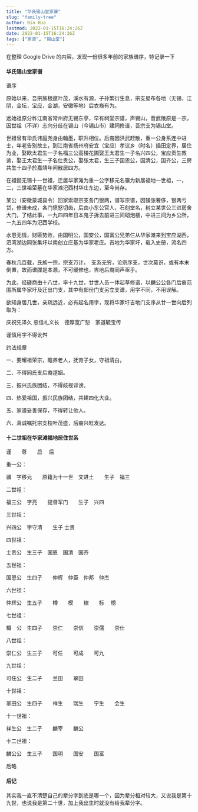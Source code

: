 ```yaml
---
title: "华氏锡山堂家谱"
slug: "family-tree"
author: Bin Hua
lastmod: 2022-01-15T16:24:26Z
date: 2022-01-15T16:24:26Z
tags: ["家谱", "锡山堂"]
---
```


在整理 Google Drive 的内容，发现一份很多年前的家族谱序，特记录一下


#### 华氏锡山堂家谱

谱序　

原始以来，吾宗族根邃叶茂，溪水有源，子孙繁衍生息，宗支星布各地（无锡，江阴，金坛，宝应，金湖，安徽等地）后衣裔有为。

远始祖原分祚江南省常州府无锡东亭，早有祠堂宗谱，声锡山，音武陵原是一宗，因世祖（不详）志向分歧在锡山（今锡山市）建祠修谱，吾宗支为锡山堂。

世祖曾有华氏讳庭尧身由翰墨，职升相位。后裔因洪武赶散，重一公身系连中进士，年老告别故土，到江南省扬州府安宜（宝应）孝议乡（时名）插田定界，居住为业，娶欧太君生一子名福三公高楼花圃娶王太君生一子名兴四公，宝应贡生教谕，娶王太君生一子名仕贵公，娶张太君，生三子国恩公，国清公，国齐公，三房共生十四子於嘉靖年间散居四方。

在祖懿无锡十一世祖，迁居华家滩为重一公字移元名骥为新居福地一世祖，一，二，三世祖茔墓在华家滩汜西村华庄东边，至今尚存。

某公（安徽蒙城县令）回家索取宗支各门银两，谱写宗谱，因铺张奢侈，银两亏贷，修谱未成，各门愤怒切齿，后由小东公官人，石刻堂名，树立某世公三进房舍大门，了结此事，一九四四年日本鬼子拆去前进三间砌炮楼，中进三间为乡公所，一九五四年为汜西学校。

水患无情，财匮势败，由国明公，国安公，国富公兄弟仨从华家滩来到宝应湖西，泗湾湖边同张集圩以南创立庄基为华家老庄。吉地为华家圩，载入史册，流名四方。

春秋几百载，氏族一宗，宗支万计，　支系无穷，论宗序支，世次莫识，或有本末倒置，故而谱牒是本源，不可缓修也，吉地后裔同声亟乎。

为此，经磋商由十八世，率十九世，廿世人员一体起草修谱，以麟公公各门后裔范围所属华家圩及迁出门支，其中有部份门支另立支谱，用字不同，不用误解。

欲知身居几世，亲疏远近，必有起名用字，现将华家圩吉地门支序从廿一世向后列取为：

庆祝先泽久 忠信礼义长　德厚宽广恕　家道毓宝传

谨慎用字不得讹舛

约法规章

一、要耀祖荣宗，瞻养老人，抚育子女，守祖清白。

二、不得同氏支后裔逑姻。

三、振兴氏族团结，不得歧视诽谤。

四、热爱祖国，振兴民族团结，共建四化大业。

五、家谱妥善保存，不得转让他人。

六、真诚嘱托宗支枝叶茂盛，后裔兴旺发达。

#### 十二世祖在华家滩福地居住世系

谨　　尊　　启　  后 

重一公：

骥　字移元　　原籍为十一世　文进土　　生子　福三

二世袓：

福三公　字亮　　提督军门　　生子　兴四

三世祖：

兴四公　字守清　　生子  士贵　

四世祖：

士贵公　生三子　国恩　国清　国齐

五世祖：

国恩公　生四子　　仲辉　仲臣　仲邦　仲杰

六世祖：

仲辉公　生五子　　樽　　模　　棣　　标　 榜

七世祖：

樽　公　生四子　　崇仁　　崇信　　崇儒　　崇仕

八世祖：

崇仁公　生三子　　可任　　可成　　可九

九世祖：

可任公　生二子　　兰田　　翠田

十世祖：

翠田公　生四子　　祥生　　瑞生　　宁生　　会生

十一世祖：

祥生公　生二子　　麟宰　　麟公

十二世祖：

麟公公　生三子　　国明　　国安　　国富

后略

#### 后记

其实我一直不清楚自己的辈分字到底是哪一个，因为辈分相对较大，又说我是第十九世，也说我是第二十世，加上我出生时就没有给我辈分字。
